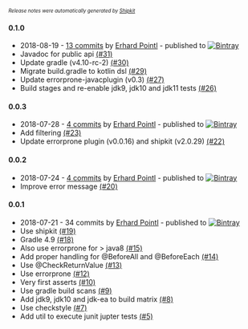 <sup><sup>*Release notes were automatically generated by [Shipkit](http://shipkit.org/)*</sup></sup>

#### 0.1.0
 - 2018-08-19 - [13 commits](https://github.com/epeee/junit-jupiter-extension-testing/compare/v0.0.3...v0.1.0) by [Erhard Pointl](https://github.com/epeee) - published to [![Bintray](https://img.shields.io/badge/Bintray-0.1.0-green.svg)](https://bintray.com/epeee/maven/junit-jupiter-extension-testing/0.1.0)
 - Javadoc for public api [(#31)](https://github.com/epeee/junit-jupiter-extension-testing/pull/31)
 - Update gradle (v4.10-rc-2) [(#30)](https://github.com/epeee/junit-jupiter-extension-testing/pull/30)
 - Migrate build.gradle to kotlin dsl [(#29)](https://github.com/epeee/junit-jupiter-extension-testing/pull/29)
 - Update errorprone-javacplugin (v0.3) [(#27)](https://github.com/epeee/junit-jupiter-extension-testing/pull/27)
 - Build stages and re-enable jdk9, jdk10 and jdk11 tests [(#26)](https://github.com/epeee/junit-jupiter-extension-testing/pull/26)

#### 0.0.3
 - 2018-07-28 - [4 commits](https://github.com/epeee/junit-jupiter-extension-testing/compare/v0.0.2...v0.0.3) by [Erhard Pointl](https://github.com/epeee) - published to [![Bintray](https://img.shields.io/badge/Bintray-0.0.3-green.svg)](https://bintray.com/epeee/maven/junit-jupiter-extension-testing/0.0.3)
 - Add filtering [(#23)](https://github.com/epeee/junit-jupiter-extension-testing/pull/23)
 - Update errorprone plugin (v0.0.16) and shipkit (v2.0.29) [(#22)](https://github.com/epeee/junit-jupiter-extension-testing/pull/22)

#### 0.0.2
 - 2018-07-24 - [4 commits](https://github.com/epeee/junit-jupiter-extension-testing/compare/v0.0.1...v0.0.2) by [Erhard Pointl](https://github.com/epeee) - published to [![Bintray](https://img.shields.io/badge/Bintray-0.0.2-green.svg)](https://bintray.com/epeee/maven/junit-jupiter-extension-testing/0.0.2)
 - Improve error message [(#20)](https://github.com/epeee/junit-jupiter-extension-testing/pull/20)

#### 0.0.1
 - 2018-07-21 - 34 commits by [Erhard Pointl](https://github.com/epeee) - published to [![Bintray](https://img.shields.io/badge/Bintray-0.0.1-green.svg)](https://bintray.com/epeee/maven/junit-jupiter-extension-testing/0.0.1)
 - Use shipkit [(#19)](https://github.com/epeee/junit-jupiter-extension-testing/pull/19)
 - Gradle 4.9 [(#18)](https://github.com/epeee/junit-jupiter-extension-testing/pull/18)
 - Also use errorprone for > java8 [(#15)](https://github.com/epeee/junit-jupiter-extension-testing/pull/15)
 - Add proper handling for @BeforeAll and @BeforeEach [(#14)](https://github.com/epeee/junit-jupiter-extension-testing/pull/14)
 - Use @CheckReturnValue [(#13)](https://github.com/epeee/junit-jupiter-extension-testing/pull/13)
 - Use errorprone [(#12)](https://github.com/epeee/junit-jupiter-extension-testing/pull/12)
 - Very first asserts [(#10)](https://github.com/epeee/junit-jupiter-extension-testing/pull/10)
 - Use gradle build scans [(#9)](https://github.com/epeee/junit-jupiter-extension-testing/pull/9)
 - Add jdk9, jdk10 and jdk-ea to build matrix  [(#8)](https://github.com/epeee/junit-jupiter-extension-testing/pull/8)
 - Use checkstyle [(#7)](https://github.com/epeee/junit-jupiter-extension-testing/pull/7)
 - Add util to execute junit jupter tests [(#5)](https://github.com/epeee/junit-jupiter-extension-testing/pull/5)

